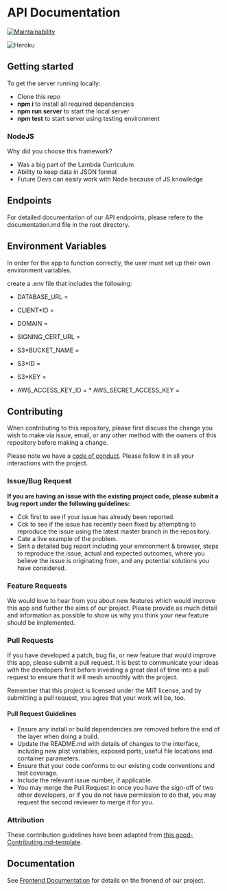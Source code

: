 # API Documentation

[![Maintainability](https://api.codeclimate.com/v1/badges/da01f596f6f9f722c5b8/maintainability)](https://codeclimate.com/github/Lambda-School-Labs/kansha-be/maintainability)

![Heroku](https://heroku-badge.herokuapp.com/?app=kansha-api)

## Getting started

To get the server running locally:

-   Clone this repo
-   **npm i** to install all required dependencies
-   **npm run server** to start the local server
-   **npm test** to start server using testing environment

### NodeJS

Why did you choose this framework?

-   Was a big part of the Lambda Curriculum
-   Ability to keep data in JSON format
-   Future Devs can easily work with Node because of JS knowledge

## Endpoints

For detailed documentation of our API endpoints, please refere to the documentation.md file in the root directory.

## Environment Variables

In order for the app to function correctly, the user must set up their own environment variables.

create a .env file that includes the following:

-   DATABASE_URL =
-   CLIENT\*ID =

-   DOMAIN =
-   SIGNING_CERT_URL =
-   S3\*BUCKET_NAME =
-   S3\*ID =
-   S3\*KEY =
-   AWS_ACCESS_KEY_ID = \* AWS_SECRET_ACCESS_KEY =

## Contributing

When contributing to this repository, please first discuss the change you wish to make via issue, email, or any other method with the owners of this repository before making a change.

Please note we have a [code of conduct](./code_of_conduct.md). Please follow it in all your interactions with the project.

### Issue/Bug Request

**If you are having an issue with the existing project code, please submit a bug report under the following guidelines:**

-   Cck first to see if your issue has already been reported.
-   Cck to see if the issue has recently been fixed by attempting to reproduce the issue using the latest master branch in the repository.
-   Cate a live example of the problem.
-   Smit a detailed bug report including your environment & browser, steps to reproduce the issue, actual and expected outcomes, where you believe the issue is originating from, and any potential solutions you have considered.

### Feature Requests

We would love to hear from you about new features which would improve this app and further the aims of our project. Please provide as much detail and information as possible to show us why you think your new feature should be implemented.

### Pull Requests

If you have developed a patch, bug fix, or new feature that would improve this app, please submit a pull request. It is best to communicate your ideas with the developers first before investing a great deal of time into a pull request to ensure that it will mesh smoothly with the project.

Remember that this project is licensed under the MIT license, and by submitting a pull request, you agree that your work will be, too.

#### Pull Request Guidelines

-   Ensure any install or build dependencies are removed before the end of the layer when doing a build.
-   Update the README.md with details of changes to the interface, including new plist variables, exposed ports, useful file locations and container parameters.
-   Ensure that your code conforms to our existing code conventions and test coverage.
-   Include the relevant issue number, if applicable.
-   You may merge the Pull Request in once you have the sign-off of two other developers, or if you do not have permission to do that, you may request the second reviewer to merge it for you.

### Attribution

These contribution guidelines have been adapted from [this good-Contributing.md-template](https://gist.github.com/PurpleBooth/b24679402957c63ec426).

## Documentation

See [Frontend Documentation](https://github.com/Lambda-School-Labs/kansha-fe/blob/master/README.md) for details on the fronend of our project.
